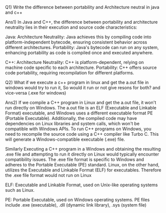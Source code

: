 Q1) Write the difference between portability and Architecture neutral in java and c++

Ans1) In Java and C++, the difference between portability and architecture neutrality lies in their execution and source code characteristics:

Java:
Architecture Neutrality: Java achieves this by compiling code into platform-independent bytecode, ensuring consistent behavior across different architectures.
Portability: Java's bytecode can run on any system, enhancing portability as code is compiled once and executed anywhere.

C++:
Architecture Neutrality: C++ is platform-dependent, relying on machine code specific to each architecture.
Portability: C++ offers source code portability, requiring recompilation for different platforms.

Q2) What if we execute a c++ program in linux and get the a.out file in windows would try to run it, So would it run or not give resons for both? and vice-versa (.exe for windows) 

Ans2) If we compile a C++ program in Linux and get the a.out file, it won't run directly on Windows. 
The a.out file is an ELF (Executable and Linkable Format) executable, and Windows uses a different executable format PE (Portable Executable). 
Additionally, the compiled code may have dependencies on Linux libraries and system calls, which won't be compatible with Windows APIs.
To run C++ programs on Windows, you need to recompile the source code using a C++ compiler like Turbo C. 
This will generate a Windows-compatible executable (.exe) file.

Similarly Executing a C++ program in a Windows and obtaining the resulting .exe file and attempting to run it directly on Linux would typically encounter compatibility issues. 
The .exe file format is specific to Windows and adheres to the Portable Executable (PE) standard. 
Linux, on the other hand, utilizes the Executable and Linkable Format (ELF) for executables.
Therefore the .exe file format would not run on Linux

ELF: Executable and Linkable Format, used on Unix-like operating systems such as Linux.

PE: Portable Executable, used on Windows operating systems. PE files include .exe (executable), .dll (dynamic link library), .sys (system file)





